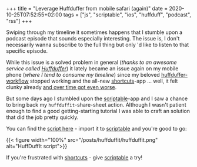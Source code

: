 +++
title = "Leverage Huffduffer from mobile safari (again)"
date = 2020-10-25T07:52:55+02:00
tags = ["js", "scriptable", "ios", "huffduff", "podcast", "rss"]
+++

Swiping through my timeline it sometimes happens that I stumble upon a podcast episode that sounds especially interesting. The issue is, I don't necessarily wanna subscribe to the full thing but only 'd like to listen to that specific episode. 

While this issue is a solved problem in general (_thanks to an awesome service called [Huffduffer][huffduffer]_) it lately became an issue again on my mobile phone (_where I tend to consume my timeline_) since my beloved [huffduffer-workflow][jancbeck] stopped working and the all-new [shortcuts][shortcuts]-app ... well, it felt clunky already [and over time got even worse][issue].
<!--more-->
But some days ago I stumbled upon the [scriptable][scriptable]-app and I saw a chance to bring back my `huffduffit`-share-sheet action. Although I wasn't patient enough to find a good getting-starting tutorial I was able to craft an solution that did the job pretty quickly.

You can find the [script here][huffduffit] - import it to [scriptable][scriptable] and you're good to go:

{{< figure width="100%" src="/posts/huffduffit/huffduffit.png" alt="HuffDuffIt script">}}

If you're frustrated with [shortcuts][shortcuts] - give [scriptable][scriptable] a try!

[jancbeck]:https://jancbeck.com/articles/huffduff-safari
[scriptable]:https://scriptable.app
[workflow]:https://www.workflow.is
[shortcuts]:https://support.apple.com/de-de/guide/shortcuts/welcome/ios
[huffduffer]:https://huffduffer.com
[huffduffit]:https://gist.github.com/schoeffm/fe6a7bdf9af159f6877917c5a51b11aa
[issue]:https://discussions.apple.com/thread/251084795
